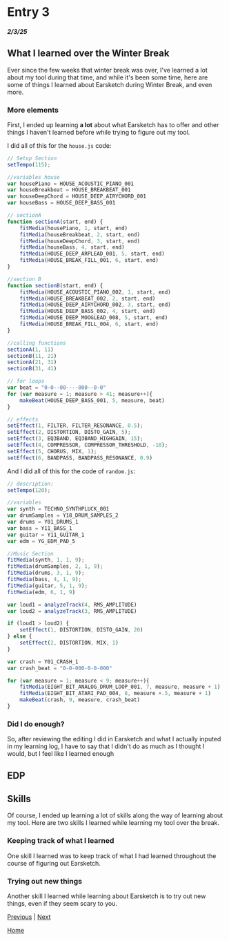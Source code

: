 # Entry 3
##### 2/3/25

## What I learned over the Winter Break
Ever since the few weeks that winter break was over, I've learned a lot about my tool during that time, and while it's been some time, here are some of things I learned about Earsketch during Winter Break, and even more.

### More elements
First, I ended up learning **a lot** about what Earsketch has to offer and other things I haven't learned before while trying to figure out my tool. 

I did all of this for the `house.js` code:
```js
// Setup Section
setTempo(115);

//variables house
var housePiano = HOUSE_ACOUSTIC_PIANO_001
var houseBreakbeat = HOUSE_BREAKBEAT_001
var houseDeepChord = HOUSE_DEEP_AIRYCHORD_001
var houseBass = HOUSE_DEEP_BASS_001

// sectionA
function sectionA(start, end) {
    fitMedia(housePiano, 1, start, end)
    fitMedia(houseBreakbeat, 2, start, end)
    fitMedia(houseDeepChord, 3, start, end)
    fitMedia(houseBass, 4, start, end)
    fitMedia(HOUSE_DEEP_ARPLEAD_001, 5, start, end)
    fitMedia(HOUSE_BREAK_FILL_001, 6, start, end)
}

//section B
function sectionB(start, end) {
    fitMedia(HOUSE_ACOUSTIC_PIANO_002, 1, start, end)
    fitMedia(HOUSE_BREAKBEAT_002, 2, start, end)
    fitMedia(HOUSE_DEEP_AIRYCHORD_002, 3, start, end)
    fitMedia(HOUSE_DEEP_BASS_002, 4, start, end)
    fitMedia(HOUSE_DEEP_MOOGLEAD_008, 5, start, end)
    fitMedia(HOUSE_BREAK_FILL_004, 6, start, end)
}

//calling functions
sectionA(1, 11)
sectionB(11, 21)
sectionA(21, 31)
sectionB(31, 41)

// for loops
var beat = "0-0--00----000--0-0"
for (var measure = 1; measure > 41; measure++){
    makeBeat(HOUSE_DEEP_BASS_001, 5, measure, beat)
}

// effects
setEffect(1, FILTER, FILTER_RESONANCE, 0.5);
setEffect(2, DISTORTION, DISTO_GAIN, 5);
setEffect(3, EQ3BAND, EQ3BAND_HIGHGAIN, 15);
setEffect(4, COMPRESSOR, COMPRESSOR_THRESHOLD, -10);
setEffect(5, CHORUS, MIX, 1);
setEffect(6, BANDPASS, BANDPASS_RESONANCE, 0.9)
```

And I did all of this for the code of `random.js`:
```js
// description: 
setTempo(120);

//variables
var synth = TECHNO_SYNTHPLUCK_001
var drumSamples = Y18_DRUM_SAMPLES_2
var drums = Y01_DRUMS_1
var bass = Y11_BASS_1
var guitar = Y11_GUITAR_1
var edm = YG_EDM_PAD_5

//Music Section
fitMedia(synth, 1, 1, 9);
fitMedia(drumSamples, 2, 1, 9);
fitMedia(drums, 3, 1, 9);
fitMedia(bass, 4, 1, 9);
fitMedia(guitar, 5, 1, 9);
fitMedia(edm, 6, 1, 9)

var loud1 = analyzeTrack(4, RMS_AMPLITUDE)
var loud2 = analyzeTrack(3, RMS_AMPLITUDE)

if (loud1 > loud2) {
    setEffect(1, DISTORTION, DISTO_GAIN, 20)
} else {
    setEffect(2, DISTORTION, MIX, 1)
}

var crash = Y01_CRASH_1
var crash_beat = "0-0-000-0-0-000"

for (var measure = 1; measure < 9; measure++){
    fitMedia(EIGHT_BIT_ANALOG_DRUM_LOOP_001, 7, measure, measure + 1)
    fitMedia(EIGHT_BIT_ATARI_PAD_004, 8, measure +.5, measure + 1)
    makeBeat(crash, 9, measure, crash_beat)
}
```

### Did I do enough?
So, after reviewing the editing I did in Earsketch and what I actually inputed in my learning log, I have to say that I didn't do as much as I thought I would, but I feel like I learned enough 

## EDP

## Skills
Of course, I ended up learning a lot of skills along the way of learning about my tool. Here are two skills I learned while learning my tool over the break. 

### Keeping track of what I learned
One skill I learned was to keep track of what I had learned throughout the course of figuring out Earsketch.

### Trying out new things
Another skill I learned while learning about Earsketch is to try out new things, even if they seem scary to you.

[Previous](entry02.md) | [Next](entry04.md)

[Home](../README.md)
